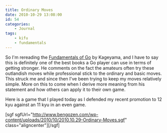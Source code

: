 ```yaml
---
title: Ordinary Moves
date: 2010-10-29 13:08:00
id: 54
categories:
	- Journal
tags:
	- kifu
	- fundamentals
---
```


So I'm rereading the <span style="text-decoration: underline;">Fundamentals of Go</span> by Kageyama, and I have to say this is definitely one of the best books a Go player can use in terms of getting stronger. He comments on the fact the amateurs often try these outlandish moves while professional stick to the ordinary and basic moves. This struck me and since then I've been trying to keep my moves relatively simple. More on this to come when I derive more meaning from his statement and how others can apply it to their own game.

Here is a game that I played today as I defended my recent promotion to 12 kyu against an 11 kyu in an even game.

<!--more-->

[sgf sgfUrl="http://www.bengozen.com/wp-content/uploads/2010/10/2010.10.29-Ordinary-Moves.sgf" class="aligncenter"][/sgf]